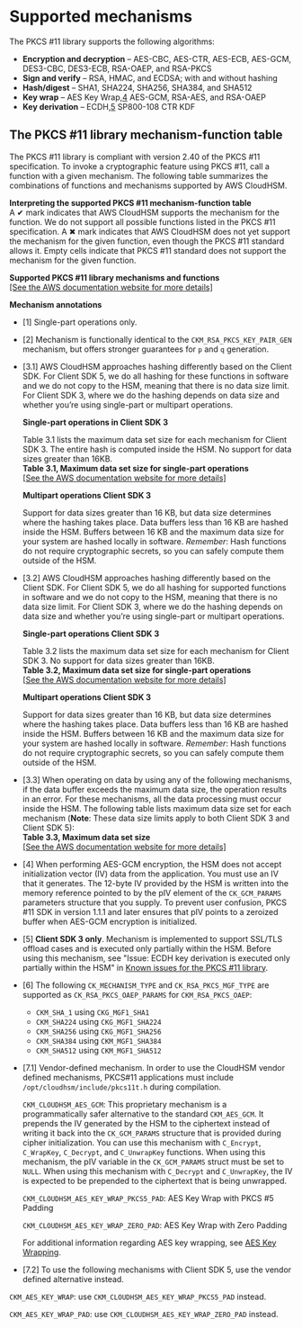 # Supported mechanisms<a name="pkcs11-mechanisms"></a>

The PKCS \#11 library supports the following algorithms:
+ **Encryption and decryption** – AES\-CBC, AES\-CTR, AES\-ECB, AES\-GCM, DES3\-CBC, DES3\-ECB, RSA\-OAEP, and RSA\-PKCS
+ **Sign and verify** – RSA, HMAC, and ECDSA; with and without hashing
+ **Hash/digest** – SHA1, SHA224, SHA256, SHA384, and SHA512
+ **Key wrap** – AES Key Wrap,[4](#mech4) AES\-GCM, RSA\-AES, and RSA\-OAEP
+ **Key derivation** – ECDH,[5](#mech5) SP800\-108 CTR KDF

## The PKCS \#11 library mechanism\-function table<a name="pkcs11-mech-function"></a>

The PKCS \#11 library is compliant with version 2\.40 of the PKCS \#11 specification\. To invoke a cryptographic feature using PKCS \#11, call a function with a given mechanism\. The following table summarizes the combinations of functions and mechanisms supported by AWS CloudHSM\.

**Interpreting the supported PKCS \#11 mechanism\-function table**  
A ✔ mark indicates that AWS CloudHSM supports the mechanism for the function\. We do not support all possible functions listed in the PKCS \#11 specification\. A ✖ mark indicates that AWS CloudHSM does not yet support the mechanism for the given function, even though the PKCS \#11 standard allows it\. Empty cells indicate that PKCS \#11 standard does not support the mechanism for the given function\.


**Supported PKCS \#11 library mechanisms and functions**  
[\[See the AWS documentation website for more details\]](http://docs.aws.amazon.com/cloudhsm/latest/userguide/pkcs11-mechanisms.html)

**Mechanism annotations**
+ \[1\] Single\-part operations only\.
+ \[2\] Mechanism is functionally identical to the `CKM_RSA_PKCS_KEY_PAIR_GEN` mechanism, but offers stronger guarantees for `p` and `q` generation\.
+ \[3\.1\] AWS CloudHSM approaches hashing differently based on the Client SDK\. For Client SDK 5, we do all hashing for these functions in software and we do not copy to the HSM, meaning that there is no data size limit\. For Client SDK 3, where we do the hashing depends on data size and whether you’re using single\-part or multipart operations\.

  **Single\-part operations in Client SDK 3**

  Table 3\.1 lists the maximum data set size for each mechanism for Client SDK 3\. The entire hash is computed inside the HSM\. No support for data sizes greater than 16KB\.  
**Table 3\.1, Maximum data set size for single\-part operations**    
[\[See the AWS documentation website for more details\]](http://docs.aws.amazon.com/cloudhsm/latest/userguide/pkcs11-mechanisms.html)

  **Multipart operations Client SDK 3**

  Support for data sizes greater than 16 KB, but data size determines where the hashing takes place\. Data buffers less than 16 KB are hashed inside the HSM\. Buffers between 16 KB and the maximum data size for your system are hashed locally in software\. *Remember*: Hash functions do not require cryptographic secrets, so you can safely compute them outside of the HSM\.
+ \[3\.2\] AWS CloudHSM approaches hashing differently based on the Client SDK\. For Client SDK 5, we do all hashing for supported functions in software and we do not copy to the HSM, meaning that there is no data size limit\. For Client SDK 3, where we do the hashing depends on data size and whether you’re using single\-part or multipart operations\.

  **Single\-part operations Client SDK 3**

  Table 3\.2 lists the maximum data set size for each mechanism for Client SDK 3\. No support for data sizes greater than 16KB\.  
**Table 3\.2, Maximum data set size for single\-part operations**    
[\[See the AWS documentation website for more details\]](http://docs.aws.amazon.com/cloudhsm/latest/userguide/pkcs11-mechanisms.html)

  **Multipart operations Client SDK 3**

  Support for data sizes greater than 16 KB, but data size determines where the hashing takes place\. Data buffers less than 16 KB are hashed inside the HSM\. Buffers between 16 KB and the maximum data size for your system are hashed locally in software\. *Remember*: Hash functions do not require cryptographic secrets, so you can safely compute them outside of the HSM\.
+ \[3\.3\] When operating on data by using any of the following mechanisms, if the data buffer exceeds the maximum data size, the operation results in an error\. For these mechanisms, all the data processing must occur inside the HSM\. The following table lists maximum data size set for each mechanism \(**Note**: These data size limits apply to both Client SDK 3 and Client SDK 5\):  
**Table 3\.3, Maximum data set size**    
[\[See the AWS documentation website for more details\]](http://docs.aws.amazon.com/cloudhsm/latest/userguide/pkcs11-mechanisms.html)
+ \[4\] When performing AES\-GCM encryption, the HSM does not accept initialization vector \(IV\) data from the application\. You must use an IV that it generates\. The 12\-byte IV provided by the HSM is written into the memory reference pointed to by the pIV element of the `CK_GCM_PARAMS` parameters structure that you supply\. To prevent user confusion, PKCS \#11 SDK in version 1\.1\.1 and later ensures that pIV points to a zeroized buffer when AES\-GCM encryption is initialized\.
+ \[5\] **Client SDK 3 only**\. Mechanism is implemented to support SSL/TLS offload cases and is executed only partially within the HSM\. Before using this mechanism, see "Issue: ECDH key derivation is executed only partially within the HSM" in [Known issues for the PKCS \#11 library](ki-pkcs11-sdk.md)\.
+ \[6\] The following `CK_MECHANISM_TYPE` and `CK_RSA_PKCS_MGF_TYPE` are supported as `CK_RSA_PKCS_OAEP_PARAMS` for `CKM_RSA_PKCS_OAEP`:
  + `CKM_SHA_1` using `CKG_MGF1_SHA1`
  + `CKM_SHA224` using `CKG_MGF1_SHA224`
  + `CKM_SHA256` using `CKG_MGF1_SHA256`
  + `CKM_SHA384` using `CKM_MGF1_SHA384`
  + `CKM_SHA512` using `CKM_MGF1_SHA512`
+ \[7\.1\] Vendor\-defined mechanism\. In order to use the CloudHSM vendor defined mechanisms, PKCS\#11 applications must include `/opt/cloudhsm/include/pkcs11t.h` during compilation\. 

  `CKM_CLOUDHSM_AES_GCM`: This proprietary mechanism is a programmatically safer alternative to the standard `CKM_AES_GCM`\. It prepends the IV generated by the HSM to the ciphertext instead of writing it back into the `CK_GCM_PARAMS` structure that is provided during cipher initialization\. You can use this mechanism with `C_Encrypt`, `C_WrapKey`, `C_Decrypt`, and `C_UnwrapKey` functions\. When using this mechanism, the pIV variable in the `CK_GCM_PARAMS` struct must be set to `NULL`\. When using this mechanism with `C_Decrypt` and `C_UnwrapKey`, the IV is expected to be prepended to the ciphertext that is being unwrapped\.

  `CKM_CLOUDHSM_AES_KEY_WRAP_PKCS5_PAD`: AES Key Wrap with PKCS \#5 Padding

  `CKM_CLOUDHSM_AES_KEY_WRAP_ZERO_PAD`: AES Key Wrap with Zero Padding

  For additional information regarding AES key wrapping, see [AES Key Wrapping](manage-aes-key-wrapping.md)\. 
+  \[7\.2\] To use the following mechanisms with Client SDK 5, use the vendor defined alternative instead\.

  `CKM_AES_KEY_WRAP`: use `CKM_CLOUDHSM_AES_KEY_WRAP_PKCS5_PAD` instead\.

  `CKM_AES_KEY_WRAP_PAD`: use `CKM_CLOUDHSM_AES_KEY_WRAP_ZERO_PAD` instead\.
